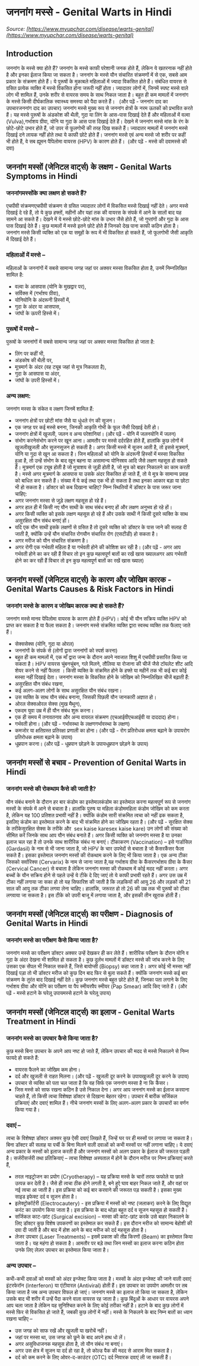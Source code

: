 # जननांग मस्से - Genital Warts in Hindi
_Source: [https://www.myupchar.com/disease/warts-genital](https://www.myupchar.com/disease/warts-genital)_

## Introduction
जननांग के मस्से क्या होते हैं?
जननांग के मस्से काफी परेशानी जनक होते हैं, लेकिन ये खतरनाक नहीं होते है और इनका ईलाज किया जा सकता है। जननांग के मस्से यौन संचारित संक्रमणों में से एक, सबसे आम प्रकार के संक्रमण होते हैं। ये पुरूषों के मुकाबले महिलाओं में ज्यादा विकसित होते हैं। संबंधित वायरस से ग्रसित प्रत्येक व्यक्ति में मस्से विकसित होना जरूरी नहीं होता। ज्यादातर लोगों में, जिनमें स्पष्ट मस्से वाले लोग भी शामिल हैं, उनके शरीर से वायरस समय के साथ निकल जाता है। बहुत ही कम मामलों में जननांग के मस्से किसी दीर्घकालिक स्वास्थ्य समस्या को पैदा करते हैं।  
(और पढ़ें - जननांग दाद का उपचारजननांग दाद का उपचार)
जननांग मस्से मुख्य रूप से जननांग क्षेत्रों के नरम ऊतकों को प्रभावित करते हैं। यह मस्से पुरूषों के अंडकोश की थैली, गुदा या लिंग के आस-पास दिखाई देते हैं और महिलाओं में वल्वा (Vulva),गर्भाशय ग्रीवा, योनि या गुदा के आस पास दिखाई देते हैं।
देखने में जननांग मस्से मांस के रंग के छोटे-छोटे उभार होते हैं, जो उपर से फूलगोभी की तरह दिख सकते हैं। ज्यादातर मामलों में जननांग मस्से दिखाई दने लायक नहीं होते तथा ये काफी छोटे होते हैं।
जननांग मस्से एवं अन्य मस्से जो शरीर पर कहीं भी होते हैं, वे सब ह्यूमन पैपिलोमा वायरस (HPV) के कारण होते हैं। 
(और पढ़ें - मस्से की दवामस्से की दवा)

## जननांग मस्सों (जेनिटल वार्ट्स) के लक्षण - Genital Warts Symptoms in Hindi
### जननांगमस्सोंके क्या लक्षण हो सकते हैं?
एचपीवी संक्रमणएचपीवी संक्रमण से ग्रसित ज्यादातर लोगों में विकसित मस्से दिखाई नहीं देते। अगर मस्से दिखाई दे रहे हैं, तो ये कुछ हफ्तों, महीनों और यहां तक की वायरस के संपर्क में आने के सालों बाद यह सामने आ सकते हैं।
देखने में ये मस्से छोटे-छोटे मांस के उभार जैसे होते हैं, जो गुप्तांगों और गुदा के आस पास दिखाई देते हैं। कुछ मामलों में मस्से इतने छोटे होते हैं जिनको देख पाना काफी कठिन होता है।
जननांग मस्से किसी व्यक्ति को एक या समूहों के रूप में भी विकसित हो सकते हैं, जो फूलगोभी जैसी आकृति में दिखाई देते हैं।
### महिलाओं में मस्से –
महिलाओं के जननांगों में सबसे सामान्य जगह जहां पर अक्सर मस्सा विकसित होता है, उनमें निम्नलिखित शामिल है:
- वल्वा के आसपास (योनि के मुखद्वार पर),
- सर्विक्स में (गर्भाश्य ग्रीवा),
- योनियोनि के अंदरूनी हिस्सों में,
- गुदा के अंदर या आसपास,
- जांघों के ऊपरी हिस्से में।
### पुरूषों में मस्से –
पुरूषों के जननांगों में सबसे सामान्य जगह जहां पर अक्सर मस्सा विकसित हो जाता है:
- लिंग पर कहीं भी,
- अंडकोष की थैली पर,
- मूत्रमार्ग के अंदर (वह ट्यूब जहां से मूत्र निकलता है),
- गुदा के आसपास या अंदर,
- जांघों के उपरी हिस्सों में।
### अन्य लक्षण:
जननांग मस्सा के संकेत व लक्षण जिनमें शामिल हैं:
- जननांग क्षेत्रों पर छोटी मांस जैसे या धुंधले रंग की सूजन।
- एक जगह पर कई मस्से बनना, जिनकी आकृति गोभी के फूल जैसी दिखाई देती हो।
- जननांग क्षेत्रों में खुजली, जलन व अन्य परेशानियां। (और पढ़ें - योनि में जलनयोनि में जलन)
- संभोग करनेसंभोग करने पर खून आना।
आमतौर पर मस्से दर्दरहित होते हैं, हालांकि कुछ लोगों में खुजलीखुजली और सूजनसूजन हो सकती है। अगर किसी मस्से में सूजन आती है, तो इससे मूत्रमार्ग, योनि या गुदा से खून आ सकता है। जिन महिलाओं को योनि के अंदरूनी हिस्सों में मस्सा विकसित हुआ है, तो उन्हें संभोग के बाद खून बहना या असामान्य योनिस्राव आदि जैसे लक्षण महसूस हो सकते हैं।
मूत्रमार्ग एक ट्यूब होती है जो मूत्राशय से जुड़ी होती है, जो मूत्र को बाहर निकालने का काम करती है। मस्से अगर मूत्रमार्ग के आसपास या उसके अंदर विकसित हो जाते हैं, तो ये मूत्र के सामान्य प्रवाह को बाधित कर सकते हैं। संख्या में ये कई तथा एक भी हो सकता है तथा इनका आकार बड़ा या छोटा भी हो सकता है।
डॉक्टर को कब दिखाना चाहिए?
निम्न स्थितियों में डॉक्टर के पास जरूर जाना चाहिए:
- अगर जननांग मस्सा से जुड़े लक्षण महसूस हो रहे हैं।
- अगर हाल ही में किसी नए यौन साथी के साथ संबंध बनाए हों और लक्षण अनुभव हो रहे हों।
- अगर किसी व्यक्ति को इसके लक्षण महसूस हो रहे हैं और उसके साथी नें किसी दूसरे व्यक्ति के साथ असुरक्षित यौन संबंध बनाएं हों।
- यदि एक यौन साथी इसके लक्षणों से ग्रसित है तो दूसरे व्यक्ति को डॉक्टर के पास जाने की सलाह दी जाती है, क्योंकि उन्हें यौन सं‍चारित रोगयौन सं‍चारित रोग (एसटीडी) हो सकता है।
- अगर मरीज को यौन संचारित संक्रमण है।
- अगर रोगी एक गर्भवती महिला है या गर्भवती होने की कोशिश कर रही है। (और पढ़ें - अगर आप गर्भवती होने का कर रही हैं विचार तो इन कुछ महत्वपूर्ण बातों का रखें खास ख्यालअगर आप गर्भवती होने का कर रही हैं विचार तो इन कुछ महत्वपूर्ण बातों का रखें खास ख्याल)

## जननांग मस्सों (जेनिटल वार्ट्स) के कारण और जोखिम कारक - Genital Warts Causes & Risk Factors in Hindi
### जननांग मस्से के कारण व जोखिम कारक क्या हो सकते हैं?
जननांग मस्से मानव पेपिलोमा वायरस के कारण होते हैं (HPV)। कोई भी यौन सक्रिय व्यक्ति HPV को प्राप्त कर सकता है या फैला सकता है। जननांग मस्से संक्रमित व्यक्ति द्वारा स्वस्थ व्यक्ति तक फैलाए जाते हैं।
- सेक्ससेक्स (योनि, गुदा या ओरल)
- जननांगों के संपर्क से (लोगों द्वारा जननांगों को स्पर्श करना)
- बहुत ही कम मामलों में, एक माँ द्वारा जन्म के दौरान अपने नवजात शिशु में एचपीवी प्रसारित किया जा सकता है।
HPV वायरस चुंबनचुंबन, गले मिलने, तौलिया या रोजाना की चीजें जैसे टॉयलेट शीट आदि शेयर करने से नहीं फैलता ।
किसी व्यक्ति के संक्रमित होने के हफ्ते या महीनें तक भी कई बार कोई मस्सा नहीं दिखाई देता।
जननांग मस्सा के विकसित होने के जोखिम को निम्नलिखित चीजें बढ़ाती हैं:
- असुरक्षित यौन संबंध रखना,
- कई अलग-अलग लोगों के साथ असुरक्षित यौन संबंध रखना।
- उस व्यक्ति के साथ यौन संबंध बनाना, जिसकी पिछली यौन जानकारी अज्ञात हो।
- ओरल सेक्सओरल सेक्स (मुख मैथुन),
- एकदम युवा उम्र में ही यौन संबंध शुरू करना।
- एक ही समय में तनावतनाव और अन्य वायरल संक्रमण (एचआईवीएचआईवी या दाददाद) होना।
- गर्भवती होना। (और पढ़ें - गर्भावस्था के लक्षणगर्भावस्था के लक्षण)
- कमजोर या क्षतिग्रस्त प्रतिरक्षा प्रणाली का होना। (और पढ़ें - रोग प्रतिरोधक क्षमता बढ़ाने के उपायरोग प्रतिरोधक क्षमता बढ़ाने के उपाय)
- धूम्रपान करना। (और पढ़ें - धूम्रपान छोड़ने के उपायधूम्रपान छोड़ने के उपाय)

## जननांग मस्सों से बचाव - Prevention of Genital Warts in Hindi
### जननांग मस्से की रोकथाम कैसे की जाती है?
यौन संबंध बनाने के दौरान हर बार कंडोम का इस्तेमालकंडोम का इस्तेमाल करना महत्वपूर्ण रूप से जननांग मस्सों के संपर्क में आने से बचाता है। हालांकि पुरुष या महिला कंडोममहिला कंडोम जोखिम को कम करता है, लेकिन यह 100 प्रतिशत प्रभावी नहीं है। क्योंकि कंडोम सारी संक्रमित त्वचा को नहीं ढक सकता है, इसलिए कंडोम का इस्तेमाल करने के बाद भी संक्रमित होने का जोखिम रहता है।
(और पढ़ें - सुरक्षित सेक्स के तरीकेसुरक्षित सेक्स के तरीके और  sex kaise karesex kaise kare)
उन लोगों की संख्या को सीमित करें जिनके साथ आप यौन संबंध बनाते हैं। अगर किसी व्यक्ति को जननांग मस्सा है या उनका इलाज चल रहा है तो उनके साथ शारीरिक संबंध ना बनाएं।
टीकाकरण (Vaccination) –
इसे गार्डासिल (Gardasil) के नाम से भी जाना जाता है, जो HPV के चार उपभेदों से बचाता है जो कैंसरकैंसर फैला सकते हैं। इसका इस्तेमाल जननांग मस्सों की रोकथाम करने के लिए भी किया जाता है। एक अन्य टीका जिसको सर्वारिक्स (Cervarix) के नाम से जाना जाता है,यह गर्भाशय ग्रीवा के कैंसरगर्भाशय ग्रीवा के कैंसर (Cervical Cancer) से बचाता है लेकिन जननांग मस्सा की रोकथाम में कोई मदद नहीं करता।
अगर बच्चों के यौन सक्रिय होने से पहले उन्हें ये टीके दे दिए जाएं तो ये काफी प्रभावी रहते हैं। अगर उस उम्र में  टीका नहीं लगाया जा सका हो तो यह सिफारिश की जाती है कि लड़कियों की आयु 26 और लड़कों की 21 साल की आयु तक टीका लगवा लेना चाहिए। हालांकि, जरूरत हो तो 26 की उम्र तक भी पुरूषों को टीका लगवाया जा सकता है।
इस टीके को उपरी बाजू में लगाया जाता है, और इसकी तीन खुराक होती हैं।

## जननांग मस्सों (जेनिटल वार्ट्स) का परीक्षण - Diagnosis of Genital Warts in Hindi
### जननांग मस्से का परीक्षण कैसे किया जाता है?
जननांग मस्से का परीक्षण डॉक्टर अक्सर उन्हें देखकर ही कर लेते हैं। शारीरिक परीक्षण के दौरान योनि व गुदा के अंदर देखना भी शामिल हो सकता है। कुछ दुर्लभ मामलों में डॉक्टर मस्से की जांच करने के लिए उसका एक सेंपल भी निकाल सकते हैं, जिसे बायोप्सी (Biopsy) कहा जाता है।
अगर कोई भी मस्सा नहीं दिखाई पड़ा तो भी डॉक्टर मरीज को कुछ दिन बाद फिर से बुला सकते हैं। क्योंकि जननांग मस्से कई बार संक्रमण के तुरंत बाद दिखाई नहीं देते।
कुछ जननांग मस्से बहुत छोटे होते हैं, जिनका पता लगाने के लिए गर्भाशय ग्रीवा और योनि का परीक्षण या पैप स्मीयरपैप स्मीयर (Pap Smear) आदि किए जाते हैं।
(और पढ़ें - मस्से हटाने के घरेलू उपायमस्से हटाने के घरेलू उपाय)

## जननांग मस्सों (जेनिटल वार्ट्स) का इलाज - Genital Warts Treatment in Hindi
### जननांग मस्से का उपचार कैसे किया जाता है?
कुछ मस्से बिना उपचार के अपने आप नष्ट हो जाते हैं, लेकिन उपचार की मदद से मस्से निकालने से निम्न फायदे हो सकते हैं:
- वायरस फैलने का जोखिम कम होना।
- दर्द और खुजली से राहत मिलना। (और पढ़ें - खुजली दूर करने के उपायखुजली दूर करने के उपाय)
- उपचार से व्यक्ति को पता चल जाता है कि वह सिर्फ एक जननांग मस्सा है ना कि कैंसर।
- जिस मस्से को साफ रखना कठिन है उसे निकाल देना।
अगर आप जननांग मस्से का ईलाज करवाना चाहते हैं, तो किसी त्वचा विशेषज्ञ डॉक्टर से दिखाना बेहतर रहेगा। उपचार में बारीक सर्जिकल प्रक्रियाएं और दवाएं शामिल हैं। नीचे जननांग मस्सों के लिए अलग-अलग प्रकार के उपचारों का वर्णन किया गया है।
### दवाएं –
त्वचा के विशेषज्ञ डॉक्टर अक्सर कुछ ऐसी दवाएं लिखते हैं, जिन्हें घर पर ही मस्सों पर लगाया जा सकता है। बिना डॉक्टर की सलाह या पर्ची के बिना मिलने वाली दवाओं को कभी मस्सों पर नहीं लगाना चाहिए। ये दवाएं अन्य प्रकार के मस्सों को इलाज करती हैं और जननांग मस्सों को अलग प्रकार के ईलाज की जरूरत पड़ती है।
सर्जरीसर्जरी तथा प्रतिक्रियाएं –
त्वचा विशेषज्ञ अस्पताल में होनें के दौरान मरीज पर निम्न प्रक्रियाएं करते हैं,
- तरल नाइट्रोजन का प्रयोग (Cryotherapy) – यह प्रक्रिया मस्से के चारों तरफ फफोले या छाले उत्पन्न कर देती है। जैसे ही त्वचा ठीक होने लगती है, बने हुऐ घाव बाहर निकल जाते हैं, और वहां पर नई त्वचा आ जाती है। इस प्रक्रिया को कई बार करवाने की जरूरत पड़ सकती है। इसका मुख्य साइड इफेक्ट दर्द व सूजन होता है।
- इलेक्ट्रोकॉर्टरी (Electrocautery) - इस प्रक्रिया में मस्सों को नष्ट (जलाकर) करने के लिए विद्युत करंट का उपयोग किया जाता है। इस प्रक्रिया के बाद थोड़ा बहुत दर्द व सूजन महसूस हो सकती है।
- सर्जिकल काट-छांट (Surgical excision) – मस्सा की कांट-छांट करके उसे बाहर निकालने के लिए डॉक्टर कुछ विशेष उपकरणों का इस्तेमाल कर सकते हैं। इस दौरान मरीज को सामान्य बेहोशी की दवा दी जाती है और बाद में होश आने के बाद मरीज को दर्द महसूस होता है।
- लेजर उपचार (Laser Treatments) – इसमें प्रकाश की तीव्र किरणों (Beam) का इस्तेमाल किया जाता है। यह महंगा हो सकता है। आमतौर पर बड़े तथा जिन मस्सों का इलाज करना कठिन होता उनके लिए लेज़र उपचार का इस्तेमाल किया जाता है।
### अन्य उपचार –
कभी-कभी दवाओं को मस्सों को अंदर इन्जेक्ट किया जाता है। मस्सों के अंदर इन्जेक्ट की जाने वाली दवाएं इंटरफेरॉन (Interferon) या एंटीवारल (Antiviral) होती हैं। इस उपचार का उपयोग आमतौर पर तब किया जाता है जब अन्य उपचार विफल हो जाएं।
जननांग मस्से का इलाज तो किया जा सकता है, लेकिन उसके बाद भी शरीर में उन्हें पैदा करने वाला वायरस रह जाता है। कुछ बिंदूओं के आधार पर वायरस अपने आप चला जाता है लेकिन यह सुनिश्चित करने के लिए कोई तरीका नहीं है। हटाने के बाद कुछ लोगों में मस्से फिर से विकसित हो जाते हैं, जबकी कुछ लोगों में नहीं।
मस्से के निकलने के बाद निम्न बातों का ध्यान रखना चाहिए –
- उस जगह को साफ रखें और खुजली या खरोचें नहीं।
- जहां पर मस्सा था, उस जगह को छूने के बाद अपने हाथ धो लें।
- अगर असुविधाजनक महसूस होता है, तो यौन संबंध ना बनाएं।
- अगर उस क्षेत्र में सूजन या दर्द हो रहा है, तो कोल्ड पैक की मदद से आराम मिल सकता है।
- दर्द को कम करने के लिए ओवर-द-काउंटर (OTC) दर्द निवारक दवाएं ली जा सकती हैं।

